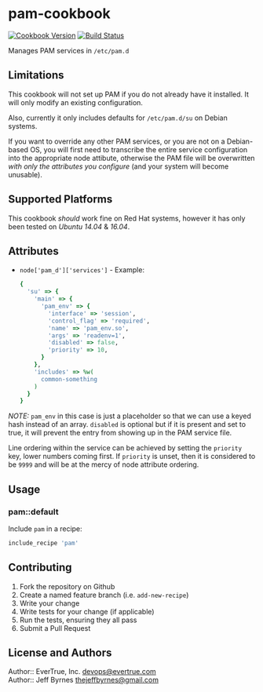 # pam-cookbook

[![Cookbook Version](https://img.shields.io/cookbook/v/pam.svg)](https://supermarket.chef.io/cookbooks/pam)
[![Build Status](https://travis-ci.org/evertrue/pam-cookbook.svg?branch=master)](https://travis-ci.org/evertrue/pam-cookbook)

Manages PAM services in `/etc/pam.d`

## Limitations

This cookbook will not set up PAM if you do not already have it installed. It will only modify an existing configuration.

Also, currently it only includes defaults for `/etc/pam.d/su` on Debian systems.

If you want to override any other PAM services, or you are not on a Debian-based OS, you will first need to transcribe the entire service configuration into the appropriate node attibute, otherwise the PAM file will be overwritten *with only the attributes you configure* (and your system will become unusable).

## Supported Platforms

This cookbook _should_ work fine on Red Hat systems, however it has only been tested on *Ubuntu 14.04* & *16.04*.

## Attributes

- `node['pam_d']['services']` - Example:

  ```ruby
  {
    'su' => {
      'main' => {
        'pam_env' => {
          'interface' => 'session',
          'control_flag' => 'required',
          'name' => 'pam_env.so',
          'args' => 'readenv=1',
          'disabled' => false,
          'priority' => 10,
        }
      },
      'includes' => %w(
        common-something
      )
    }
  }
  ```

*NOTE:* `pam_env` in this case is just a placeholder so that we can use a keyed hash instead of an array. `disabled` is optional but if it is present and set to true, it will prevent the entry from showing up in the PAM service file.

Line ordering within the service can be achieved by setting the `priority` key, lower numbers coming first. If `priority` is unset, then it is considered to be `9999` and will be at the mercy of node attribute ordering.

## Usage

### pam::default

Include `pam` in a recipe:

```ruby
include_recipe 'pam'
```

## Contributing

1. Fork the repository on Github
2. Create a named feature branch (i.e. `add-new-recipe`)
3. Write your change
4. Write tests for your change (if applicable)
5. Run the tests, ensuring they all pass
6. Submit a Pull Request

## License and Authors

Author:: EverTrue, Inc. <devops@evertrue.com>  
Author:: Jeff Byrnes <thejeffbyrnes@gmail.com>
